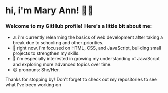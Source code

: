 # hi, i'm Mary Ann! 🐻‍❄️

### Welcome to my GitHub profile! Here's a little bit about me:

* ⚓ i'm currently relearning the basics of web development after taking a break due to schooling and other priorities.
* 🐚 right now, i'm focused on HTML, CSS, and JavaScript, building small projects to strengthen my skills.
* 🌱 i'm especially interested in growing my understanding of JavaScript and exploring more advanced topics over time.
* 😄 pronouns: She/Her.

Thanks for stopping by! Don't forget to check out my repositories to see what I've been working on

 
